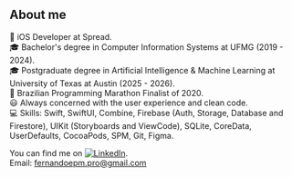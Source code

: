 <!-- ### Hi there <img src="https://raw.githubusercontent.com/MartinHeinz/MartinHeinz/master/wave.gif" width="30px">
-->

<!--
**ofernandopro/ofernandopro** is a ✨ _special_ ✨ repository because its `README.md` (this file) appears on your GitHub profile.

Here are some ideas to get you started:

- 🔭 I’m currently working on ...
- 🌱 I’m currently learning ...
- 👯 I’m looking to collaborate on ...
- 🤔 I’m looking for help with ...
- 💬 Ask me about ...
- 📫 How to reach me: ...
- 😄 Pronouns: ...
- ⚡ Fun fact: ...
-->

## About me
<!--
I am an iOS Developer diving into iOS Mobile Development with Swift and I am currently a Computer Information Systems student in the best computer science university of Brazil (UFMG). Besides all this amazing foundation in algorithms and data structures that the university provides me, I am Always concerned with the User Experience and code organization.
-->
🧡 iOS Developer at Spread. <br />
🎓 Bachelor's degree in Computer Information Systems at UFMG (2019 - 2024).<br />
🎓 Postgraduate degree in Artificial Intelligence & Machine Learning at University of Texas at Austin (2025 - 2026).<br />
🏅 Brazilian Programming Marathon Finalist of 2020.<br />
😃 Always concerned with the user experience and clean code.<br />
💻 Skills: Swift, SwiftUI, Combine, Firebase (Auth, Storage, Database and Firestore), UIKit (Storyboards and ViewCode), SQLite, CoreData, UserDefaults, CocoaPods, SPM, Git, Figma.<br />
<!--💻 Skills: Swift, CoreData, Firebase, CocoaPods, Git, Gitflow, Figma, HTML, CSS, JavaScript.<br />-->

<!-- Actual text -->

You can find me on [![LinkedIn][2.2]][2].<br />
Email: fernandoepm.pro@gmail.com

<!-- Icons -->

[2.2]: https://raw.githubusercontent.com/MartinHeinz/MartinHeinz/master/linkedin-3-16.png (LinkedIn icon without padding)

<!-- Links to your social media accounts -->

[1]: https://twitter.com/oprogexpert
[2]: https://www.linkedin.com/in/fernando-ep-moreira/


<!-- [![Fernando's github stats](https://github-readme-stats.vercel.app/api?username=ofernandopro&theme=radical)](https://github.com/ofernandopro/github-readme-stats) -->

